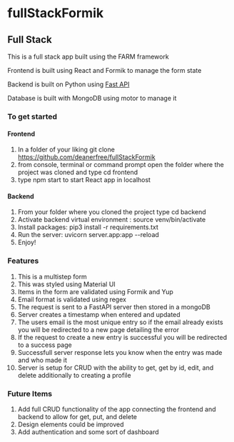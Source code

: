 # fullStackFormik

<h2>Full Stack</h1>
<div>
  <p>This is a full stack app built using the FARM framework</p>
  <p>Frontend is built using React and Formik to manage the form state</p>
  <p>Backend is built on Python using <a href="https://fastapi.tiangolo.com">Fast API</a></p>
  <p>Database is built with MongoDB using motor to manage it</p>
<div>
  <h3>To get started</h3>
  <h4>Frontend</h4>
<ol>
  <li>In a folder of your liking git clone <a href='https://github.com/deanerfree/fullStackFormik'>https://github.com/deanerfree/fullStackFormik</a></li>
  <li>from console, terminal or command prompt open the folder where the project was cloned and type cd frontend</li>
  <li>type npm start to start React app in localhost</li>
</ol>
  <h4>Backend</h4>
<ol>
  <li>From your folder where you cloned the project type cd backend</li>
  <li>Activate backend virtual environment : source venv/bin/activate</li>
  <li>Install packages: pip3 install -r requirements.txt</li>
  <li>Run the server: uvicorn server.app:app --reload</li>
  <li>Enjoy!</li>
</ol>
  <h3>Features</h3>
  <ol>
    <li>This is a multistep form</li>
    <li>This was styled using Material UI</li>
    <li>Items in the form are validated using Formik and Yup</li>
    <li>Email format is validated using regex</li>
    <li>The request is sent to a FastAPI server then stored in a mongoDB</li>
    <li>Server creates a timestamp when entered and updated</li>
    <li>The users email is the most unique entry so if the email already exists you will be redirected to a new page detailing the error</li>
    <li>If the request to create a new entry is successful you will be redirected to a success page</li>
    <li>Successfull server response lets you know when the entry was made and who made it</li>
    <li>Server is setup for CRUD with the ability to get, get by id, edit, and delete additionally to creating a profile</li>
  </ol>
  </div>
</div>
<div>
  <h3>Future Items</h3>
  <ol>
    <li>Add full CRUD functionality of the app connecting the frontend and backend to allow for get, put, and delete</li>
    <li>Design elements could be improved</li>
    <li>Add authentication and some sort of dashboard</li>
  </ol>
  </div>
</div>
